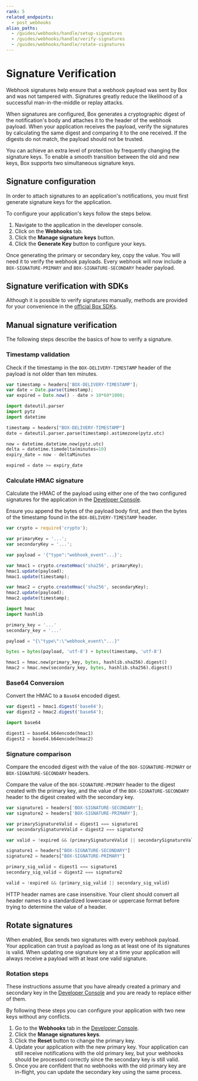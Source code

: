 ```yaml
---
rank: 5
related_endpoints:
  - post_webhooks
alias_paths:
  - /guides/webhooks/handle/setup-signatures
  - /guides/webhooks/handle/verify-signatures
  - /guides/webhooks/handle/rotate-signatures
---
```


# Signature Verification

Webhook signatures help ensure that a webhook payload was sent by Box and was
not tampered with. Signatures greatly reduce the likelihood of
a successful man-in-the-middle or replay attacks.

When signatures are configured, Box generates a cryptographic digest of the
notification's body and attaches it to the header of the webhook payload. When
your application receives the payload, verify the signatures by calculating the
same digest and comparing it to the one received. If the digests do not match,
the payload should not be trusted.

You can achieve an extra level of protection by frequently changing the
signature keys. To enable a smooth transition between the old and new keys,
Box supports two simultaneous signature keys.

## Signature configuration

In order to attach signatures to an application's notifications, you must first
generate signature keys for the application.

To configure your application's keys follow the steps below.

1. Navigate to the application in the developer console.
2. Click on the **Webhooks** tab.
3. Click the **Manage signature keys** button.
4. Click the **Generate Key** button to configure your keys.

Once generating the primary or secondary key, copy the value. You will need
it to verify the webhook payloads. Every webhook will now include a
`BOX-SIGNATURE-PRIMARY` and `BOX-SIGNATURE-SECONDARY` header payload.

## Signature verification with SDKs

Although it is possible to verify signatures manually, methods are provided for
your convenience in the [official Box SDKs][sdks].

<Samples id='x_webhooks' variant='validate_signatures' />

## Manual signature verification

The following steps describe the basics of how to verify a signature.

### Timestamp validation

Check if the timestamp in the `BOX-DELIVERY-TIMESTAMP` header of the payload is
not older than ten minutes.

<Tabs>
  <Tab title='Node'>

```js
var timestamp = headers['BOX-DELIVERY-TIMESTAMP'];
var date = Date.parse(timestamp);
var expired = Date.now() - date > 10*60*1000;
```

  </Tab>
  <Tab title='Python'>

```python
import dateutil.parser
import pytz
import datetime

timestamp = headers["BOX-DELIVERY-TIMESTAMP"]
date = dateutil.parser.parse(timestamp).astimezone(pytz.utc)

now = datetime.datetime.now(pytz.utc)
delta = datetime.timedelta(minutes=10)
expiry_date = now - deltaMinutes

expired = date >= expiry_date
```

  </Tab>
</Tabs>

### Calculate HMAC signature

Calculate the HMAC of the payload using either one of the two configured
signatures for the application in the [Developer Console][console].

Ensure you append the bytes of the payload body first, and then the bytes
of the timestamp found in the `BOX-DELIVERY-TIMESTAMP` header.

<Tabs>
  <Tab title='Node'>

```js
var crypto = require('crypto');

var primaryKey = '...';
var secondaryKey = '...';

var payload = '{"type":"webhook_event"...}';

var hmac1 = crypto.createHmac('sha256', primaryKey);
hmac1.update(payload);
hmac1.update(timestamp);

var hmac2 = crypto.createHmac('sha256', secondaryKey);
hmac2.update(payload);
hmac2.update(timestamp);
```

  </Tab>
  <Tab title='Python'>

```python
import hmac
import hashlib

primary_key = '...'
secondary_key = '...'

payload = "{\"type\":\"webhook_event\"...}"

bytes = bytes(payload, 'utf-8') + bytes(timestamp, 'utf-8')

hmac1 = hmac.new(primary_key, bytes, hashlib.sha256).digest()
hmac2 = hmac.new(secondary_key, bytes, hashlib.sha256).digest()
```

  </Tab>
</Tabs>

### Base64 Conversion

Convert the HMAC to a `Base64` encoded digest.

<Tabs>
  <Tab title='Node'>

```js
var digest1 = hmac1.digest('base64');
var digest2 = hmac2.digest('base64');
```

  </Tab>
  <Tab title='Python'>

```python
import base64

digest1 = base64.b64encode(hmac1)
digest2 = base64.b64encode(hmac2)
```

  </Tab>
</Tabs>

### Signature comparison

Compare the encoded digest with the value of the
`BOX-SIGNATURE-PRIMARY` or `BOX-SIGNATURE-SECONDARY` headers.

Compare the value of the `BOX-SIGNATURE-PRIMARY` header
to the digest created with the primary key, and the value of the
`BOX-SIGNATURE-SECONDARY` header to the digest created with the secondary key.

<Tabs>
  <Tab title='Node'>

```js
var signature1 = headers['BOX-SIGNATURE-SECONDARY'];
var signature2 = headers['BOX-SIGNATURE-PRIMARY'];

var primarySignatureValid = digest1 === signature1
var secondarySignatureValid = digest2 === signature2

var valid = !expired && (primarySignatureValid || secondarySignatureValid)
```

  </Tab>
  <Tab title='Python'>

```python
signature1 = headers["BOX-SIGNATURE-SECONDARY"]
signature2 = headers["BOX-SIGNATURE-PRIMARY"]

primary_sig_valid = digest1 === signature1
secondary_sig_valid = digest2 === signature2

valid = !expired && (primary_sig_valid || secondary_sig_valid)
```

  </Tab>
</Tabs>

<Message warning>
  HTTP header names are case insensitive. Your client should convert
  all header names to a standardized lowercase or uppercase format before trying
  to determine the value of a header.
</Message>

## Rotate signatures

When enabled, Box sends two signatures with every webhook payload.
Your application can trust a payload as long as at least one of its signatures
is valid. When updating one signature key at a time your application will always
receive a payload with at least one valid signature.

### Rotation steps

These instructions assume that you have already created a primary and secondary
key in the [Developer Console][console] and you are ready to replace either of
them.

By following these steps you can configure your application with two new keys
without any conflicts.

1. Go to the **Webhooks** tab in the [Developer Console][console].
2. Click the **Manage signatures keys**.
3. Click the **Reset** button to change the primary key.
4. Update your application with the new primary key. Your application can still receive notifications with the old primary key, but your webhooks should be processed correctly since the secondary key is still valid.
5. Once you are confident that no webhooks with the old primary key are in-flight, you can update the secondary key using the same process.

[sdks]: g://tooling/sdks
[console]: https://app.box.com/developers/console
